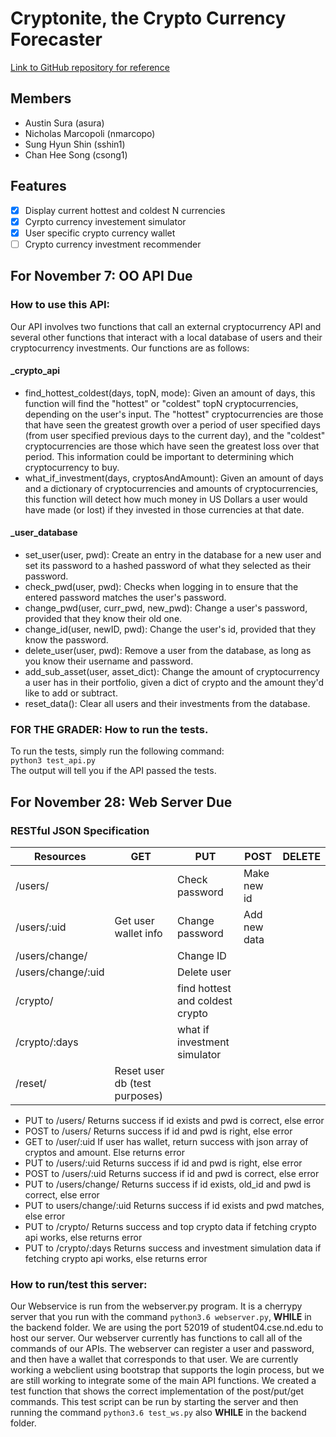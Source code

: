 # Cryptonite, the Crypto Currency Forecaster

[Link to GitHub repository for reference](https://github.com/nmarcopo/programmingParadigmsProject)


## Members
* Austin Sura (asura) 
* Nicholas Marcopoli (nmarcopo) 
* Sung Hyun Shin  (sshin1)
* Chan Hee Song  (csong1)

## Features
- [x] Display current hottest and coldest N currencies
- [x] Cyrpto currency investement simulator
- [x] User specific crypto currency wallet
- [ ] Crypto currency investment recommender

## For November 7: OO API Due
### How to use this API:
Our API involves two functions that call an external cryptocurrency API and several other functions that interact with a local database of users and their cryptocurrency investments. Our functions are as follows:  
#### \_crypto\_api
- find\_hottest\_coldest(days, topN, mode): Given an amount of days, this function will find the "hottest" or "coldest" topN cryptocurrencies, depending on the user's input. The "hottest" cryptocurrencies are those that have seen the greatest growth over a period of user specified days (from user specified previous days to the current day), and the "coldest" cryptocurrencies are those which have seen the greatest loss over that period. This information could be important to determining which cryptocurrency to buy.
- what\_if\_investment(days, cryptosAndAmount): Given an amount of days and a dictionary of cryptocurrencies and amounts of cryptocurrencies, this function will detect how much money in US Dollars a user would have made (or lost) if they invested in those currencies at that date.

#### \_user\_database
- set\_user(user, pwd): Create an entry in the database for a new user and set its password to a hashed password of what they selected as their password.
- check\_pwd(user, pwd): Checks when logging in to ensure that the entered password matches the user's password.
- change\_pwd(user, curr\_pwd, new\_pwd): Change a user's password, provided that they know their old one.
- change\_id(user, newID, pwd): Change the user's id, provided that they know the password.
- delete\_user(user, pwd): Remove a user from the database, as long as you know their username and password.
- add\_sub\_asset(user, asset\_dict): Change the amount of cryptocurrency a user has in their portfolio, given a dict of crypto and the amount they'd like to add or subtract.
- reset\_data(): Clear all users and their investments from the database.

### FOR THE GRADER: How to run the tests.
To run the tests, simply run the following command:  
`python3 test_api.py`  
The output will tell you if the API passed the tests.

## For November 28: Web Server Due
### RESTful JSON Specification
| Resources          | GET                           | PUT                             | POST         | DELETE |
|--------------------|-------------------------------|---------------------------------|--------------|--------|
| /users/            |                               | Check password                  | Make new id  |        |
| /users/:uid        | Get user wallet info          | Change password                 | Add new data |        |
| /users/change/     |                               | Change ID                       |              |        |
| /users/change/:uid |                               | Delete user                     |              |        |
| /crypto/           |                               | find hottest and coldest crypto |              |        |
| /crypto/:days      |                               | what if investment simulator    |              |        |
| /reset/            | Reset user db (test purposes) |                                 |              |        |

- PUT to /users/
Returns success if id exists and pwd is correct, else error
- POST to /users/
Returns success if id and pwd is right, else error
- GET to /user/:uid
If user has wallet, return success with json array of cryptos and amount. Else returns error
- PUT to /users/:uid
Returns success if id and pwd is right, else error
- POST to /users/:uid
Returns success if id and pwd is correct, else error
- PUT to /users/change/
Returns success if id exists, old_id and pwd is correct, else error
- PUT to users/change/:uid
Returns success if id exists and pwd matches, else error
- PUT to /crypto/
Returns success and top crypto data if fetching crypto api works, else returns error
- PUT to /crypto/:days
Returns success and investment simulation data if fetching crypto api works, else returns error


### How to run/test this server:
Our Webservice is run from the webserver.py program. It is a cherrypy server that you run with the command `python3.6 webserver.py`, **WHILE** in the backend folder. We are using the port 52019  of student04.cse.nd.edu to host our server. Our webserver currently has functions to call all of the commands of our APIs. The webserver can register a user and password, and then have a wallet that corresponds to that user. We are currently working a webclient using bootstrap that supports the login process, but we are still working to integrate some of the main API functions. We created a test function that shows the correct implementation of the post/put/get commands. This test script can be run by starting the server and then running the command `python3.6 test_ws.py` also **WHILE** in the backend folder.
